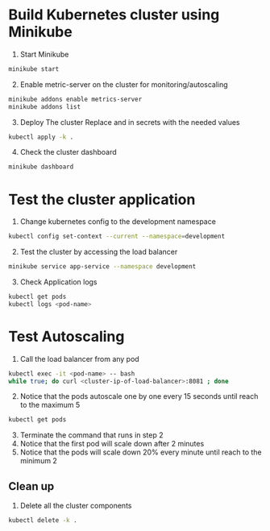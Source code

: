 # Build Kubernetes cluster using Minikube
1. Start Minikube
```bash
minikube start
```
2. Enable metric-server on the cluster for monitoring/autoscaling
```bash
minikube addons enable metrics-server
minikube addons list
```
3. Deploy The cluster
Replace <vault-root-password> and <database-root-password> in secrets with the needed values
```bash
kubectl apply -k .
```
4. Check the cluster dashboard
```bash
minikube dashboard
```

# Test the cluster application
1. Change kubernetes config to the development namespace
```bash
kubectl config set-context --current --namespace=development
```
2. Test the cluster by accessing the load balancer
```bash
minikube service app-service --namespace development
```
3. Check Application logs
```bash
kubectl get pods
kubectl logs <pod-name>
```

# Test Autoscaling
1. Call the load balancer from any pod
```bash
kubectl exec -it <pod-name> -- bash
while true; do curl <cluster-ip-of-load-balancer>:8081 ; done
```
2. Notice that the pods autoscale one by one every 15 seconds until reach to the maximum 5
```bash
kubectl get pods
```
3. Terminate the command that runs in step 2
4. Notice that the first pod will scale down after 2 minutes
5. Notice that the pods will scale down 20% every minute until reach to the minimum 2

## Clean up
1. Delete all the cluster components
```bash
kubectl delete -k .
```